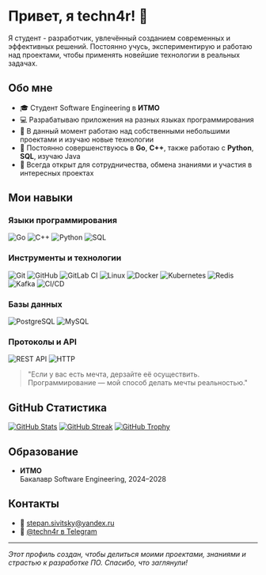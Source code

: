 # Привет, я techn4r! 👋

Я студент - разработчик, увлечённый созданием современных и эффективных решений. Постоянно учусь, экспериментирую и работаю над проектами, чтобы применять новейшие технологии в реальных задачах.

## Обо мне
- 🎓 Студент Software Engineering в **ИТМО**
- 💻 Разрабатываю приложения на разных языках программирования
- 🔭 В данный момент работаю над собственными небольшими проектами и изучаю новые технологии
- 🌱 Постоянно совершенствуюсь в **Go**, **C++**, также работаю с **Python**, **SQL**, изучаю Java
- 🤝 Всегда открыт для сотрудничества, обмена знаниями и участия в интересных проектах

## Мои навыки

### Языки программирования
![Go](https://img.shields.io/badge/Go-00ADD8?style=for-the-badge&logo=go&logoColor=white)
![C++](https://img.shields.io/badge/C++-00599C?style=for-the-badge&logo=c%2B%2B&logoColor=white)
![Python](https://img.shields.io/badge/Python-3776AB?style=for-the-badge&logo=python&logoColor=white)
![SQL](https://img.shields.io/badge/SQL-4479A1?style=for-the-badge&logo=postgresql&logoColor=white)

### Инструменты и технологии
![Git](https://img.shields.io/badge/Git-F05032?style=for-the-badge&logo=git&logoColor=white)
![GitHub](https://img.shields.io/badge/GitHub-181717?style=for-the-badge&logo=github&logoColor=white)
![GitLab CI](https://img.shields.io/badge/GitLab_CI-FC6D26?style=for-the-badge&logo=gitlab&logoColor=white)
![Linux](https://img.shields.io/badge/Linux-FCC624?style=for-the-badge&logo=linux&logoColor=black)
![Docker](https://img.shields.io/badge/Docker-2496ED?style=for-the-badge&logo=docker&logoColor=white)
![Kubernetes](https://img.shields.io/badge/Kubernetes-326CE5?style=for-the-badge&logo=kubernetes&logoColor=white)
![Redis](https://img.shields.io/badge/Redis-DC382D?style=for-the-badge&logo=redis&logoColor=white)
![Kafka](https://img.shields.io/badge/Apache_Kafka-231F20?style=for-the-badge&logo=apachekafka&logoColor=white)
![CI/CD](https://img.shields.io/badge/CI/CD-0A0A0A?style=for-the-badge&logo=githubactions&logoColor=white)

### Базы данных
![PostgreSQL](https://img.shields.io/badge/PostgreSQL-336791?style=for-the-badge&logo=postgresql&logoColor=white)
![MySQL](https://img.shields.io/badge/MySQL-4479A1?style=for-the-badge&logo=mysql&logoColor=white)

### Протоколы и API
![REST API](https://img.shields.io/badge/REST_API-FF6F61?style=for-the-badge)
![HTTP](https://img.shields.io/badge/HTTP-005C9C?style=for-the-badge)

> "Если у вас есть мечта, дерзайте её осуществить. Программирование — мой способ делать мечты реальностью."

## GitHub Статистика
[![GitHub Stats](https://github-readme-stats.vercel.app/api?username=techn4r&show_icons=true&theme=radical)](https://github.com/techn4r)
[![GitHub Streak](https://github-readme-streak-stats.herokuapp.com/?user=techn4r&theme=radical)](https://github.com/techn4r)
[![GitHub Trophy](https://github-profile-trophy.vercel.app/?username=techn4r&theme=onedark)](https://github.com/techn4r)

## Образование
- **ИТМО**  
  Бакалавр Software Engineering, 2024–2028

## Контакты
- 📧 [stepan.sivitsky@yandex.ru](mailto:stepan.sivitsky@yandex.ru)
- 💬 [@techn4r в Telegram](https://t.me/techn4r)

---

*Этот профиль создан, чтобы делиться моими проектами, знаниями и страстью к разработке ПО. Спасибо, что заглянули!*
